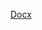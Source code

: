 [Docx](https://docs.google.com/document/d/1TCm1PGu8wvgmYa8GXviqHdwB9EoOz78p/edit?usp=drive_web&ouid=113633253862349393545&rtpof=true)
